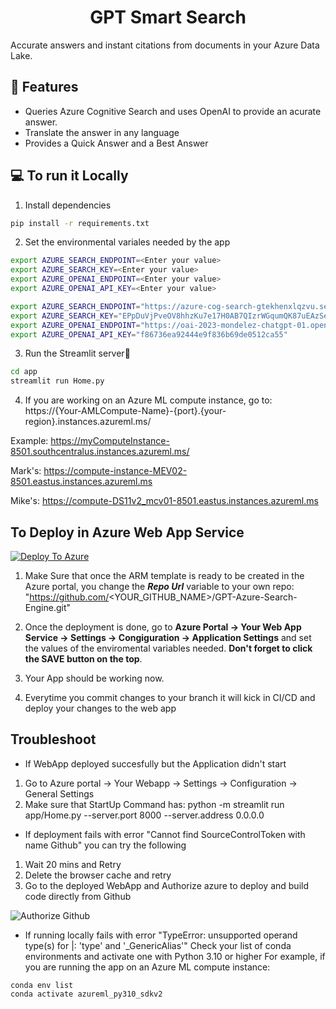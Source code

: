 <h1 align="center">
GPT Smart Search
</h1>

Accurate answers and instant citations from documents in your Azure Data Lake.

## 🔧 Features

- Queries Azure Cognitive Search and uses OpenAI to provide an acurate answer.
- Translate the answer in any language
- Provides a Quick Answer and a Best Answer

## 💻 To run it Locally
1. Install dependencies

```bash
pip install -r requirements.txt
```
2. Set the environmental variales needed by the app
```bash
export AZURE_SEARCH_ENDPOINT=<Enter your value>
export AZURE_SEARCH_KEY=<Enter your value>
export AZURE_OPENAI_ENDPOINT=<Enter your value>
export AZURE_OPENAI_API_KEY=<Enter your value>

export AZURE_SEARCH_ENDPOINT="https://azure-cog-search-gtekhenxlqzvu.search.windows.net"
export AZURE_SEARCH_KEY="EPpDuVjPveOV8hhzKu7e17H0AB7QIzrWGqumQK87uEAzSeB9FqUZ"
export AZURE_OPENAI_ENDPOINT="https://oai-2023-mondelez-chatgpt-01.openai.azure.com/"
export AZURE_OPENAI_API_KEY="f86736ea92444e9f836b69de0512ca55"

```
3. Run the Streamlit server🚀
```bash
cd app
streamlit run Home.py
```
4. If you are working on an Azure ML compute instance, go to:<br>
https://{Your-AMLCompute-Name}-{port}.{your-region}.instances.azureml.ms/ 
  
Example: https://myComputeInstance-8501.southcentralus.instances.azureml.ms/ 

Mark's: https://compute-instance-MEV02-8501.eastus.instances.azureml.ms
 
Mike's: https://compute-DS11v2_mcv01-8501.eastus.instances.azureml.ms


## To Deploy in Azure Web App Service

[![Deploy To Azure](https://aka.ms/deploytoazurebutton)](https://portal.azure.com/#create/Microsoft.Template/uri/https%3A%2F%2Fraw.githubusercontent.com%2Fpablomarin%2FGPT-Azure-Search-Engine%2Fmain%2Fapp%2Fazuredeploy.json)

1. Make Sure that once the ARM template is ready to be created in the Azure portal, you change the ***Repo Url*** variable to your own repo:
"https://github.com/<YOUR_GITHUB_NAME>/GPT-Azure-Search-Engine.git"

2. Once the deployment is done, go to **Azure Portal -> Your Web App Service -> Settings -> Congiguration -> Application Settings** and set the values of the enviromental variables needed. **Don't forget to click the SAVE button on the top**.

3. Your App should be working now.

4. Everytime you commit changes to your branch it will kick in CI/CD and deploy your changes to the web app

## Troubleshoot

- If WebApp deployed succesfully but the Application didn't start
1. Go to Azure portal -> Your Webapp -> Settings -> Configuration -> General Settings
2. Make sure that StartUp Command has:  python -m streamlit run app/Home.py --server.port 8000 --server.address 0.0.0.0

- If deployment fails with error "Cannot find SourceControlToken with name Github" you can try the following
1. Wait 20 mins and Retry
2. Delete the browser cache and retry
3. Go to the deployed WebApp and Authorize azure to deploy and build code directly from Github 

![Authorize Github](../images/error-authorize-github.jpeg "Authorize Github" )

- If running locally fails with error "TypeError: unsupported operand type(s) for |: 'type' and '_GenericAlias'"
Check your list of conda environments and activate one with Python 3.10 or higher
For example, if you are running the app on an Azure ML compute instance:
```
conda env list
conda activate azureml_py310_sdkv2
```




